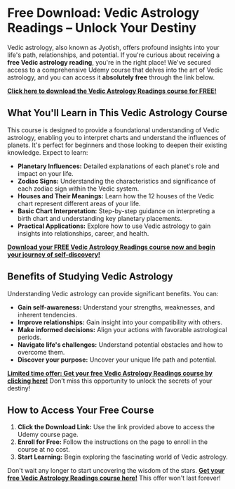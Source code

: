 # Free Download: Vedic Astrology Readings – Unlock Your Destiny

Vedic astrology, also known as Jyotish, offers profound insights into your life's path, relationships, and potential. If you're curious about receiving a **free Vedic astrology reading**, you're in the right place! We've secured access to a comprehensive Udemy course that delves into the art of Vedic astrology, and you can access it **absolutely free** through the link below.

[**Click here to download the Vedic Astrology Readings course for FREE!**](https://udemywork.com/vedic-astrology-readings)

## What You'll Learn in This Vedic Astrology Course

This course is designed to provide a foundational understanding of Vedic astrology, enabling you to interpret charts and understand the influences of planets. It's perfect for beginners and those looking to deepen their existing knowledge. Expect to learn:

*   **Planetary Influences:** Detailed explanations of each planet's role and impact on your life.
*   **Zodiac Signs:** Understanding the characteristics and significance of each zodiac sign within the Vedic system.
*   **Houses and Their Meanings:** Learn how the 12 houses of the Vedic chart represent different areas of your life.
*   **Basic Chart Interpretation:** Step-by-step guidance on interpreting a birth chart and understanding key planetary placements.
*   **Practical Applications:** Explore how to use Vedic astrology to gain insights into relationships, career, and health.

[**Download your FREE Vedic Astrology Readings course now and begin your journey of self-discovery!**](https://udemywork.com/vedic-astrology-readings)

## Benefits of Studying Vedic Astrology

Understanding Vedic astrology can provide significant benefits. You can:

*   **Gain self-awareness:** Understand your strengths, weaknesses, and inherent tendencies.
*   **Improve relationships:** Gain insight into your compatibility with others.
*   **Make informed decisions:** Align your actions with favorable astrological periods.
*   **Navigate life's challenges:** Understand potential obstacles and how to overcome them.
*   **Discover your purpose:** Uncover your unique life path and potential.

[**Limited time offer: Get your free Vedic Astrology Readings course by clicking here!**](https://udemywork.com/vedic-astrology-readings) Don’t miss this opportunity to unlock the secrets of your destiny!

## How to Access Your Free Course

1.  **Click the Download Link:** Use the link provided above to access the Udemy course page.
2.  **Enroll for Free:** Follow the instructions on the page to enroll in the course at no cost.
3.  **Start Learning:** Begin exploring the fascinating world of Vedic astrology.

Don't wait any longer to start uncovering the wisdom of the stars. **[Get your free Vedic Astrology Readings course here!](https://udemywork.com/vedic-astrology-readings)** This offer won't last forever!
